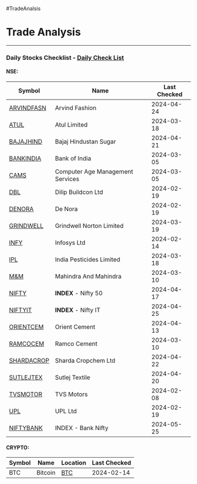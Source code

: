 #TradeAnalsis
# Trade Analysis

---
### Daily Stocks Checklist - [Daily Check List](_daily_checklist/Daily%20Check%20List.md)

#### NSE:

| Symbol                                 | Name                             | Last Checked |
| -------------------------------------- | -------------------------------- | ------------ |
| [ARVINDFASN](ARVINDFASN/ARVINDFASN.md) | Arvind Fashion                   | 2024-04-24   |
| [ATUL](ATUL/ATUL.md)                   | Atul Limited                     | 2024-03-18   |
| [BAJAJHIND](BAJAJHIND/BAJAJHIND.md)    | Bajaj Hindustan Sugar            | 2024-04-21   |
| [BANKINDIA](BANKINDIA/BANKINDIA.md)    | Bank of India                    | 2024-03-05   |
| [CAMS](CAMS/CAMS.md)                   | Computer Age Management Services | 2024-03-05   |
| [DBL](DBL/DBL.md)                      | Dilip Buildcon Ltd               | 2024-02-19   |
| [DENORA](DENORA/DENORA.md)             | De Nora                          | 2024-02-19   |
| [GRINDWELL](GRINDWELL/GRINDWELL.md)    | Grindwell Norton Limited         | 2024-03-19   |
| [INFY](INFY/INFY.md)                   | Infosys Ltd                      | 2024-02-14   |
| [IPL](IPL/IPL.md)                      | India Pesticides Limited         | 2024-03-18   |
| [M&M](M&M/M&M.md)                      | Mahindra And Mahindra            | 2024-03-10   |
| [NIFTY](NIFTY/NIFTY.md)                | **INDEX** - Nifty 50             | 2024-04-17   |
| [NIFTYIT](NIFTYIT/NIFTYIT.md)          | **INDEX** - Nifty IT             | 2024-04-25   |
| [ORIENTCEM](ORIENTCEM/ORIENTCEM.md)    | Orient Cement                    | 2024-04-13   |
| [RAMCOCEM](RAMCOCEM/RAMCOCEM.md)       | Ramco Cement                     | 2024-03-10   |
| [SHARDACROP](SHARDACROP/SHARDACROP.md) | Sharda Cropchem Ltd              | 2024-04-22   |
| [SUTLEJTEX](SUTLEJTEX/SUTLEJTEX.md)    | Sutlej Textile                   | 2024-04-20   |
| [TVSMOTOR](TVSMOTOR/TVSMOTOR.md)       | TVS Motors                       | 2024-02-08   |
| [UPL](UPL/UPL.md)                      | UPL Ltd                          | 2024-02-19   |
| [NIFTYBANK](NIFTYBANK/NIFTYBANK.md)    | INDEX - Bank Nifty               | 2024-05-25   |

#### CRYPTO:
| Symbol | Name    | Location          | Last Checked |
| ------ | ------- | ----------------- | ------------ |
| BTC    | Bitcoin | [BTC](BTC/BTC.md) | 2024-02-14   |
